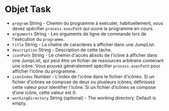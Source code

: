 # Objet Task

* `program` String - Chemin du programme à exécuter, habituellement, vous devez spécifier `process.execPath` qui ouvre le programme en cours.
* `arguments` String - Les arguments de ligne de commande lors de l'exécution du `programme`.
* `title` String - La chaîne de caractères à afficher dans une JumpList.
* `description` String - Description de cette tâche.
* `iconPath` String - Le chemin d'accès absolu de l'icône à afficher dans une JumpList, qui peut être un fichier de ressources arbitraire contenant une icône. Vous pouvez généralement spécifier `process.execPath` pour afficher l’icône du programme.
* `iconIndex` Number - L'index de l'icône dans le fichier d'icônes. Si un fichier d'icônes se compose de deux ou plusieurs icônes, définissez cette valeur pour identifier l'icône. Si un fichier d’icônes se compose d’une icône, cette valeur est 0.
* `workingDirectory` String (optional) - The working directory. Default is empty.